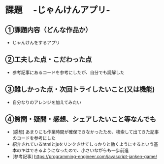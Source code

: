 # 課題　 -じゃんけんアプリ-

## ①課題内容（どんな作品か）
- じゃんけんをするアプリ

## ②工夫した点・こだわった点
- 参考記事にあるコードを参考にしたが、自分でも読解した

## ③難しかった点・次回トライしたいこと(又は機能)
- 自分なりのアレンジを加えてみたい

## ④質問・疑問・感想、シェアしたいこと等なんでも
- [感想] あまりにも作業時間が確保できなかったため、検索して出てきた記事のコードを参考にした
- 紹介されているhtmlとjsをリンクさせてしっかりと動くようにするという基本のキはできるようになったので、小さいながらも一歩前進
- [参考記事] https://programming-engineer.com/javascript-janken-game/